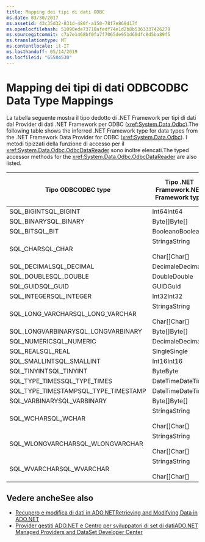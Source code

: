 ```yaml
---
title: Mapping dei tipi di dati ODBC
ms.date: 03/30/2017
ms.assetid: 43c35d32-831d-480f-a150-78f7e869d17f
ms.openlocfilehash: 51090ede73710afedf74e1d2b8b5363337426279
ms.sourcegitcommit: c7a7e1468bf0fa7f7065de951d60dfc8d5ba89f5
ms.translationtype: MT
ms.contentlocale: it-IT
ms.lasthandoff: 05/14/2019
ms.locfileid: "65584530"
---
```

# <a name="odbc-data-type-mappings"></a><span data-ttu-id="b6dfa-102">Mapping dei tipi di dati ODBC</span><span class="sxs-lookup"><span data-stu-id="b6dfa-102">ODBC Data Type Mappings</span></span>
<span data-ttu-id="b6dfa-103">La tabella seguente mostra il tipo dedotto di .NET Framework per tipi di dati dal Provider di dati .NET Framework per ODBC (<xref:System.Data.Odbc>).</span><span class="sxs-lookup"><span data-stu-id="b6dfa-103">The following table shows the inferred .NET Framework type for data types from the .NET Framework Data Provider for ODBC (<xref:System.Data.Odbc>).</span></span> <span data-ttu-id="b6dfa-104">I metodi tipizzati della funzione di accesso per il <xref:System.Data.Odbc.OdbcDataReader> sono inoltre elencati.</span><span class="sxs-lookup"><span data-stu-id="b6dfa-104">The typed accessor methods for the <xref:System.Data.Odbc.OdbcDataReader> are also listed.</span></span>  
  
|<span data-ttu-id="b6dfa-105">Tipo ODBC</span><span class="sxs-lookup"><span data-stu-id="b6dfa-105">ODBC type</span></span>|<span data-ttu-id="b6dfa-106">Tipo .NET Framework</span><span class="sxs-lookup"><span data-stu-id="b6dfa-106">.NET Framework type</span></span>|<span data-ttu-id="b6dfa-107">Funzione di accesso tipizzata di .NET framework</span><span class="sxs-lookup"><span data-stu-id="b6dfa-107">.NET Framework typed accessor</span></span>|  
|---------------|----------------------------------------------------------------------|--------------------------------------------------------------------------------|  
|<span data-ttu-id="b6dfa-108">SQL_BIGINT</span><span class="sxs-lookup"><span data-stu-id="b6dfa-108">SQL_BIGINT</span></span>|<span data-ttu-id="b6dfa-109">Int64</span><span class="sxs-lookup"><span data-stu-id="b6dfa-109">Int64</span></span>|<span data-ttu-id="b6dfa-110">GetInt64()</span><span class="sxs-lookup"><span data-stu-id="b6dfa-110">GetInt64()</span></span>|  
|<span data-ttu-id="b6dfa-111">SQL_BINARY</span><span class="sxs-lookup"><span data-stu-id="b6dfa-111">SQL_BINARY</span></span>|<span data-ttu-id="b6dfa-112">Byte[]</span><span class="sxs-lookup"><span data-stu-id="b6dfa-112">Byte[]</span></span>|<span data-ttu-id="b6dfa-113">GetBytes()</span><span class="sxs-lookup"><span data-stu-id="b6dfa-113">GetBytes()</span></span>|  
|<span data-ttu-id="b6dfa-114">SQL_BIT</span><span class="sxs-lookup"><span data-stu-id="b6dfa-114">SQL_BIT</span></span>|<span data-ttu-id="b6dfa-115">Booleano</span><span class="sxs-lookup"><span data-stu-id="b6dfa-115">Boolean</span></span>|<span data-ttu-id="b6dfa-116">GetBoolean()</span><span class="sxs-lookup"><span data-stu-id="b6dfa-116">GetBoolean()</span></span>|  
|<span data-ttu-id="b6dfa-117">SQL_CHAR</span><span class="sxs-lookup"><span data-stu-id="b6dfa-117">SQL_CHAR</span></span>|<span data-ttu-id="b6dfa-118">Stringa</span><span class="sxs-lookup"><span data-stu-id="b6dfa-118">String</span></span><br /><br /> <span data-ttu-id="b6dfa-119">Char[]</span><span class="sxs-lookup"><span data-stu-id="b6dfa-119">Char[]</span></span>|<span data-ttu-id="b6dfa-120">GetString()</span><span class="sxs-lookup"><span data-stu-id="b6dfa-120">GetString()</span></span><br /><br /> <span data-ttu-id="b6dfa-121">GetChars()</span><span class="sxs-lookup"><span data-stu-id="b6dfa-121">GetChars()</span></span>|  
|<span data-ttu-id="b6dfa-122">SQL_DECIMAL</span><span class="sxs-lookup"><span data-stu-id="b6dfa-122">SQL_DECIMAL</span></span>|<span data-ttu-id="b6dfa-123">Decimale</span><span class="sxs-lookup"><span data-stu-id="b6dfa-123">Decimal</span></span>|<span data-ttu-id="b6dfa-124">GetDecimal()</span><span class="sxs-lookup"><span data-stu-id="b6dfa-124">GetDecimal()</span></span>|  
|<span data-ttu-id="b6dfa-125">SQL_DOUBLE</span><span class="sxs-lookup"><span data-stu-id="b6dfa-125">SQL_DOUBLE</span></span>|<span data-ttu-id="b6dfa-126">Double</span><span class="sxs-lookup"><span data-stu-id="b6dfa-126">Double</span></span>|<span data-ttu-id="b6dfa-127">GetDouble()</span><span class="sxs-lookup"><span data-stu-id="b6dfa-127">GetDouble()</span></span>|  
|<span data-ttu-id="b6dfa-128">SQL_GUID</span><span class="sxs-lookup"><span data-stu-id="b6dfa-128">SQL_GUID</span></span>|<span data-ttu-id="b6dfa-129">GUID</span><span class="sxs-lookup"><span data-stu-id="b6dfa-129">Guid</span></span>|<span data-ttu-id="b6dfa-130">GetGuid()</span><span class="sxs-lookup"><span data-stu-id="b6dfa-130">GetGuid()</span></span>|  
|<span data-ttu-id="b6dfa-131">SQL_INTEGER</span><span class="sxs-lookup"><span data-stu-id="b6dfa-131">SQL_INTEGER</span></span>|<span data-ttu-id="b6dfa-132">Int32</span><span class="sxs-lookup"><span data-stu-id="b6dfa-132">Int32</span></span>|<span data-ttu-id="b6dfa-133">GetInt32()</span><span class="sxs-lookup"><span data-stu-id="b6dfa-133">GetInt32()</span></span>|  
|<span data-ttu-id="b6dfa-134">SQL_LONG_VARCHAR</span><span class="sxs-lookup"><span data-stu-id="b6dfa-134">SQL_LONG_VARCHAR</span></span>|<span data-ttu-id="b6dfa-135">Stringa</span><span class="sxs-lookup"><span data-stu-id="b6dfa-135">String</span></span><br /><br /> <span data-ttu-id="b6dfa-136">Char[]</span><span class="sxs-lookup"><span data-stu-id="b6dfa-136">Char[]</span></span>|<span data-ttu-id="b6dfa-137">GetString()</span><span class="sxs-lookup"><span data-stu-id="b6dfa-137">GetString()</span></span><br /><br /> <span data-ttu-id="b6dfa-138">GetChars()</span><span class="sxs-lookup"><span data-stu-id="b6dfa-138">GetChars()</span></span>|  
|<span data-ttu-id="b6dfa-139">SQL_LONGVARBINARY</span><span class="sxs-lookup"><span data-stu-id="b6dfa-139">SQL_LONGVARBINARY</span></span>|<span data-ttu-id="b6dfa-140">Byte[]</span><span class="sxs-lookup"><span data-stu-id="b6dfa-140">Byte[]</span></span>|<span data-ttu-id="b6dfa-141">GetBytes()</span><span class="sxs-lookup"><span data-stu-id="b6dfa-141">GetBytes()</span></span>|  
|<span data-ttu-id="b6dfa-142">SQL_NUMERIC</span><span class="sxs-lookup"><span data-stu-id="b6dfa-142">SQL_NUMERIC</span></span>|<span data-ttu-id="b6dfa-143">Decimale</span><span class="sxs-lookup"><span data-stu-id="b6dfa-143">Decimal</span></span>|<span data-ttu-id="b6dfa-144">GetDecimal()</span><span class="sxs-lookup"><span data-stu-id="b6dfa-144">GetDecimal()</span></span>|  
|<span data-ttu-id="b6dfa-145">SQL_REAL</span><span class="sxs-lookup"><span data-stu-id="b6dfa-145">SQL_REAL</span></span>|<span data-ttu-id="b6dfa-146">Single</span><span class="sxs-lookup"><span data-stu-id="b6dfa-146">Single</span></span>|<span data-ttu-id="b6dfa-147">GetFloat()</span><span class="sxs-lookup"><span data-stu-id="b6dfa-147">GetFloat()</span></span>|  
|<span data-ttu-id="b6dfa-148">SQL_SMALLINT</span><span class="sxs-lookup"><span data-stu-id="b6dfa-148">SQL_SMALLINT</span></span>|<span data-ttu-id="b6dfa-149">Int16</span><span class="sxs-lookup"><span data-stu-id="b6dfa-149">Int16</span></span>|<span data-ttu-id="b6dfa-150">GetInt16()</span><span class="sxs-lookup"><span data-stu-id="b6dfa-150">GetInt16()</span></span>|  
|<span data-ttu-id="b6dfa-151">SQL_TINYINT</span><span class="sxs-lookup"><span data-stu-id="b6dfa-151">SQL_TINYINT</span></span>|<span data-ttu-id="b6dfa-152">Byte</span><span class="sxs-lookup"><span data-stu-id="b6dfa-152">Byte</span></span>|<span data-ttu-id="b6dfa-153">GetByte()</span><span class="sxs-lookup"><span data-stu-id="b6dfa-153">GetByte()</span></span>|  
|<span data-ttu-id="b6dfa-154">SQL_TYPE_TIMES</span><span class="sxs-lookup"><span data-stu-id="b6dfa-154">SQL_TYPE_TIMES</span></span>|<span data-ttu-id="b6dfa-155">DateTime</span><span class="sxs-lookup"><span data-stu-id="b6dfa-155">DateTime</span></span>|<span data-ttu-id="b6dfa-156">GetDateTime()</span><span class="sxs-lookup"><span data-stu-id="b6dfa-156">GetDateTime()</span></span>|  
|<span data-ttu-id="b6dfa-157">SQL_TYPE_TIMESTAMP</span><span class="sxs-lookup"><span data-stu-id="b6dfa-157">SQL_TYPE_TIMESTAMP</span></span>|<span data-ttu-id="b6dfa-158">DateTime</span><span class="sxs-lookup"><span data-stu-id="b6dfa-158">DateTime</span></span>|<span data-ttu-id="b6dfa-159">GetDateTime()</span><span class="sxs-lookup"><span data-stu-id="b6dfa-159">GetDateTime()</span></span>|  
|<span data-ttu-id="b6dfa-160">SQL_VARBINARY</span><span class="sxs-lookup"><span data-stu-id="b6dfa-160">SQL_VARBINARY</span></span>|<span data-ttu-id="b6dfa-161">Byte[]</span><span class="sxs-lookup"><span data-stu-id="b6dfa-161">Byte[]</span></span>|<span data-ttu-id="b6dfa-162">GetBytes()</span><span class="sxs-lookup"><span data-stu-id="b6dfa-162">GetBytes()</span></span>|  
|<span data-ttu-id="b6dfa-163">SQL_WCHAR</span><span class="sxs-lookup"><span data-stu-id="b6dfa-163">SQL_WCHAR</span></span>|<span data-ttu-id="b6dfa-164">Stringa</span><span class="sxs-lookup"><span data-stu-id="b6dfa-164">String</span></span><br /><br /> <span data-ttu-id="b6dfa-165">Char[]</span><span class="sxs-lookup"><span data-stu-id="b6dfa-165">Char[]</span></span>|<span data-ttu-id="b6dfa-166">GetString()</span><span class="sxs-lookup"><span data-stu-id="b6dfa-166">GetString()</span></span><br /><br /> <span data-ttu-id="b6dfa-167">GetChars()</span><span class="sxs-lookup"><span data-stu-id="b6dfa-167">GetChars()</span></span>|  
|<span data-ttu-id="b6dfa-168">SQL_WLONGVARCHAR</span><span class="sxs-lookup"><span data-stu-id="b6dfa-168">SQL_WLONGVARCHAR</span></span>|<span data-ttu-id="b6dfa-169">Stringa</span><span class="sxs-lookup"><span data-stu-id="b6dfa-169">String</span></span><br /><br /> <span data-ttu-id="b6dfa-170">Char[]</span><span class="sxs-lookup"><span data-stu-id="b6dfa-170">Char[]</span></span>|<span data-ttu-id="b6dfa-171">GetString()</span><span class="sxs-lookup"><span data-stu-id="b6dfa-171">GetString()</span></span><br /><br /> <span data-ttu-id="b6dfa-172">GetChars()</span><span class="sxs-lookup"><span data-stu-id="b6dfa-172">GetChars()</span></span>|  
|<span data-ttu-id="b6dfa-173">SQL_WVARCHAR</span><span class="sxs-lookup"><span data-stu-id="b6dfa-173">SQL_WVARCHAR</span></span>|<span data-ttu-id="b6dfa-174">Stringa</span><span class="sxs-lookup"><span data-stu-id="b6dfa-174">String</span></span><br /><br /> <span data-ttu-id="b6dfa-175">Char[]</span><span class="sxs-lookup"><span data-stu-id="b6dfa-175">Char[]</span></span>|<span data-ttu-id="b6dfa-176">GetString()</span><span class="sxs-lookup"><span data-stu-id="b6dfa-176">GetString()</span></span><br /><br /> <span data-ttu-id="b6dfa-177">GetChars()</span><span class="sxs-lookup"><span data-stu-id="b6dfa-177">GetChars()</span></span>|  
  
## <a name="see-also"></a><span data-ttu-id="b6dfa-178">Vedere anche</span><span class="sxs-lookup"><span data-stu-id="b6dfa-178">See also</span></span>

- [<span data-ttu-id="b6dfa-179">Recupero e modifica di dati in ADO.NET</span><span class="sxs-lookup"><span data-stu-id="b6dfa-179">Retrieving and Modifying Data in ADO.NET</span></span>](../../../../docs/framework/data/adonet/retrieving-and-modifying-data.md)
- [<span data-ttu-id="b6dfa-180">Provider gestiti ADO.NET e Centro per sviluppatori di set di dati</span><span class="sxs-lookup"><span data-stu-id="b6dfa-180">ADO.NET Managed Providers and DataSet Developer Center</span></span>](https://go.microsoft.com/fwlink/?LinkId=217917)
